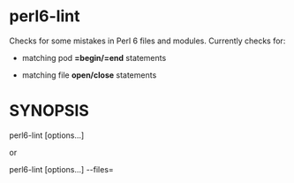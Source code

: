 # perl6-lint

Checks for some mistakes in Perl 6 files and modules. Currently checks for:

+ matching pod **=begin/=end** statements

+ matching file **open/close** statements

# SYNOPSIS

  perl6-lint [options...] <file names...>

or

  perl6-lint [options...] --files=<file with list of files to check>
